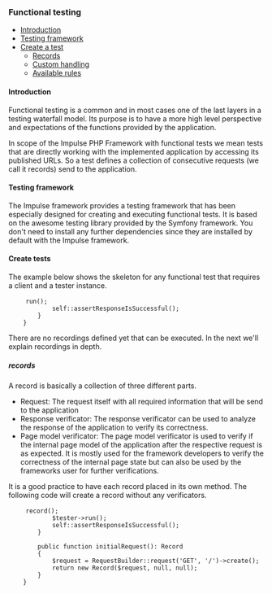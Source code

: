 <h3 class="doc-title">Functional testing</h3>

- [Introduction](#introduction)
- [Testing framework](#testing-framework)
- [Create a test](#create-tests)
    - [Records](#records)
    - [Custom handling](#custom-handling)
    - [Available rules](#available-rules)

<h4><a id="introduction">Introduction</a></h4>
Functional testing is a common and in most cases one of the last layers in a testing waterfall model. Its purpose is to have a more high level perspective and expectations of the functions provided by the application.

In scope of the Impulse PHP Framework with functional tests we mean tests that are directly working with the implemented application by accessing its published URLs. So a test defines a collection of consecutive requests (we call it records) send to the application.

<h4><a id="testing-framework">Testing framework</a></h4>

The Impulse framework provides a testing framework that has been especially designed for creating and executing functional tests. It is based on the awesome testing library provided by the Symfony framework. You don't need to install any further dependencies since they are installed by default with the Impulse framework.

<h4><a id="create-tests">Create tests</a></h4>

The example below shows the skeleton for any functional test that requires a client and a tester instance.

<pre class="code-white line-numbers language-php">
	<code class="imp-code language-php"><?php

	namespace App\Tests;

	use Impulse\ImpulseBundle\Components\UidHelperTrait;
	use Impulse\ImpulseBundle\Events\Events;
	use Impulse\ImpulseBundle\Tester\Record;
	use Impulse\ImpulseBundle\Tester\Request\Command;
	use Impulse\ImpulseBundle\Tester\Request\RequestBuilder;
	use Impulse\ImpulseBundle\Tester\Response\Response;
	use Impulse\ImpulseBundle\Tester\Tester;
	use Symfony\Bundle\FrameworkBundle\Test\WebTestCase;

	class CounterWebTest extends WebTestCase
	{
        public function testCounter()
        {
            $client = static::createClient();
            $tester = new Tester($client);

            // add recordings here

            $tester->run();
            self::assertResponseIsSuccessful();
        }
	}</code>
</pre>

There are no recordings defined yet that can be executed. In the next we'll explain recordings in depth.

<h5><a id="records">records</a></h5>

A record is basically a collection of three different parts. 

<ul>
	<li>Request: The request itself with all required information that will be send to the application</li>
    <li>Response verificator: The response verificator can be used to analyze the response of the application to verify its correctness.</li>
    <li>Page model verificator: The page model verificator is used to verify if the internal page model of the application after the respective request is as expected. It is mostly used for the framework developers to verify the correctness of the internal page state but can also be used by the frameworks user for further verifications.</li>
</ul>

It is a good practice to have each record placed in its own method. The following code will create a record without any verificators.

<pre class="code-white line-numbers language-php">
	<code class="imp-code language-php"><?php

	namespace App\Tests;

	// other imports
    use Impulse\ImpulseBundle\Tester\Record;
    use Impulse\ImpulseBundle\Tester\Request\RequestBuilder;

	class CounterWebTest extends WebTestCase
	{
        public function testCounter()
        {
            $client = static::createClient();
            $tester = new Tester($client);
			$tester->record();
            $tester->run();
            self::assertResponseIsSuccessful();
        }
        
        public function initialRequest(): Record
        {
        	$request = RequestBuilder::request('GET', '/')->create();
            return new Record($request, null, null);
        }
	}</code>
</pre>